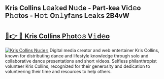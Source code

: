 ## Kris Collins L𝚎a𝚔ed N𝚞𝚍e - Part-kea Vi𝚍𝚎o P𝚑𝚘tos - H𝚘𝚝 O𝚗𝚕yf𝚊ns L𝚎a𝚔s 2B4vW

# <h2><a href="http://kfeeq5l.oniu.top/?m=Kris+Collins">🔗👉 🔴 Kris Collins P𝚑ot𝚘𝚜 V𝚒d𝚎o</a></h2>

[![Kris Collins Nu𝚍e𝚜](https://i.imgur.com/0qMVB7G.gif)](http://kfeeq5l.oniu.top/?m=Kris+Collins)
Digital media creator and web entertainer Kris Collins, known for distributing dance and lifestyle knowledge through solo and collaborative dance presentations and short videos. Selfless philanthropist volunteer Kris Collins, recognized for their generosity and dedication to volunteering their time and resources to help others.  
